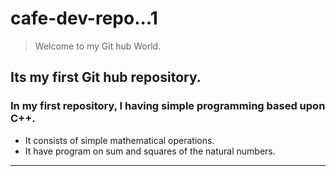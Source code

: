 # cafe-dev-repo...1
> Welcome to my Git hub World. 
## Its my first Git hub repository.
### In my first repository, I having simple programming based upon C++.
* It consists of simple mathematical operations.
* It have program on sum and squares of the natural numbers.
<hr>

